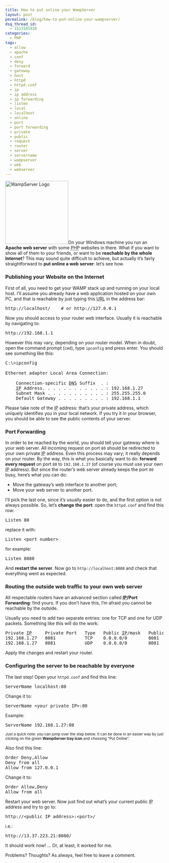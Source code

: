 ```yaml
---
title: How to put online your WampServer
layout: post
permalink: /blog/how-to-put-online-your-wampserver/
dsq_thread_id:
  - 1513101928
categories:
  - PHP
tags:
  - allow
  - apache
  - conf
  - deny
  - forward
  - gateway
  - host
  - httpd
  - httpd.conf
  - ip
  - ip address
  - ip forwarding
  - listen
  - local
  - localhost
  - online
  - port
  - port forwarding
  - private
  - public
  - request
  - router
  - server
  - servername
  - wampserver
  - web
  - webserver
---
```

<div id="jbID-905" class="jbPost">
  <p>
    <img src="http://simonewebdesign.it/blog/wp-content/uploads/2013/07/wamp200x200.png" alt="WampServer Logo" width="200" height="200" class="alignleft size-full wp-image-919" />On your Windows machine you run an <strong>Apache web server</strong> with some <abbr title="PHP: Hypertext Preprocessor (recursive acronym)">PHP</abbr> websites in there. What if you want to show all of them to your friends, or want to be <strong>reachable by the whole Internet</strong>? This may sound quite difficult to achieve, but actually it&#8217;s fairly straightforward to <strong>put online a web server</strong>: let&#8217;s see how.
  </p>
  
  <h3>
    Publishing your Website on the Internet
  </h3>
  
  <p>
    First of all, you need to get your WAMP stack up and running on your local host. I&#8217;ll assume you already have a web application hosted on your own PC, and that is reachable by just typing this <abbr title="Uniform Resource Locator">URL</abbr> in the address bar:
  </p>
  
  <pre>http://localhost/    # or http://127.0.0.1</pre>
  
  <p>
    Now you should access to your router web interface. Usually it is reachable by navigating to:
  </p>
  
  <pre>http://192.168.1.1</pre>
  
  <p>
    However this may vary, depending on your router model. When in doubt, open the command prompt (<code>cmd</code>), type <code>ipconfig</code> and press enter. You should see something like this:
  </p>
  
  <pre>C:\>ipconfig

Ethernet adapter Local Area Connection:

    Connection-specific <abbr title="Domain Name Server">DNS</abbr> Suffix  . :
    <abbr title="Internet Protocol">IP</abbr> Address. . . . . . . . . . . . : 192.168.1.27
    Subnet Mask . . . . . . . . . . . : 255.255.255.0
    Default Gateway . . . . . . . . . : 192.168.1.1
</pre>
  
  <p>
    Please take note of the <abbr title="Internet Protocol">IP</abbr> address: that&#8217;s your private address, which uniquely identifies you in your local network. If you try it in your browser, you should be able to see the public contents of your server.
  </p>
  
  <h3>
    Port Forwarding
  </h3>
  
  <p>
    In order to be reached by the world, you should tell your gateway where is your web server. All incoming request on port <code>80</code> should be redirected to your own private <abbr title="Internet Protocol">IP</abbr> address. Even this process may vary; it really depends on your router. By the way, this is what you basically want to do: <strong>forward every request</strong> on port <code>80</code> to <code>192.168.1.27</code> (of course you must use your own <abbr title="Internet Protocol">IP</abbr> address). But since the router&#8217;s web server already keeps the port <code>80</code> busy, here&#8217;s what you can do:
  </p>
  
  <ul>
    <li>
      Move the gateway&#8217;s web interface to another port;
    </li>
    <li>
      Move your web server to another port.
    </li>
  </ul>
  
  <p>
    I&#8217;ll pick the last one, since it&#8217;s usually easier to do, and the first option is not always possible. So, let&#8217;s <strong>change the port</strong>: open the <code>httpd.conf</code> and find this row:
  </p>
  
  <pre>Listen 80</pre>
  
  <p>
    replace it with:
  </p>
  
  <pre>Listen &lt;port number></pre>
  
  <p>
    for example:
  </p>
  
  <pre>Listen 8080</pre>
  
  <p>
    And <strong>restart the server</strong>. Now go to <code>http://localhost:8080</code> and check that everything went as expected.
  </p>
  
  <h3>
    Routing the outside web traffic to your own web server
  </h3>
  
  <p>
    All respectable routers have an advanced section called <strong><abbr title="Internet Protocol">IP</abbr>/Port Forwarding</strong>: find yours. If you don&#8217;t have this, I&#8217;m afraid you cannot be reachable by the outside.
  </p>
  
  <p>
    Usually you need to add two separate entries: one for TCP and one for UDP packets. Something like this will do the work:
  </p>
  
  <pre>
Private <abbr title="Internet Protocol">IP</abbr>     Private Port   Type   Public <abbr title="Internet Protocol">IP</abbr>/mask   Public Port
192.168.1.27   8081 	      TCP    0.0.0.0/0        8081
192.168.1.27   8081 	      UDP    0.0.0.0/0        8081
</pre>
  
  <p>
    Apply the changes and restart your router.
  </p>
  
  <h3>
    Configuring the server to be reachable by everyone
  </h3>
  
  <p>
    The last step! Open your <code>httpd.conf</code> and find this line:
  </p>
  
  <pre>ServerName localhost:80</pre>
  
  <p>
    Change it to:
  </p>
  
  <pre>ServerName &lt;your private IP>:80</pre>
  
  <p>
    Example:
  </p>
  
  <pre>ServerName 192.168.1.27:80</pre>
  
  <p>
    <small>Just a quick note: you can jump over the step below. It can be done in an easier way by just clicking on the green <strong>WampServer tray icon</strong> and choosing &#8220;Put Online&#8221;.</small>
  </p>
  
  <p>
    Also find this line:
  </p>
  
  <pre>Order Deny,Allow
Deny from all
Allow from 127.0.0.1
</pre>
  
  <p>
    Change it to:
  </p>
  
  <pre>Order Allow,Deny
Allow from all</pre>
  
  <p>
    Restart your web server. Now just find out what&#8217;s your current public <abbr title="Internet Protocol">IP</abbr> address and try to go to:
  </p>
  
  <pre>http://&lt;public IP address>:&lt;port>/</pre>
  
  <p>
    i.e.:
  </p>
  
  <pre>http://13.37.223.21:8080/</pre>
  
  <p>
    It should work now! &#8230; Or, at least, it worked for me.
  </p>
  
  <p>
    Problems? Thoughts? As always, feel free to leave a comment.
  </p>
</div>